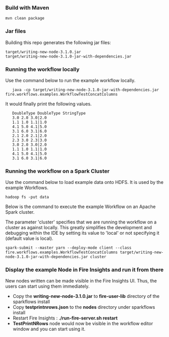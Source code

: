     
### Build with Maven

    mvn clean package

### Jar files

Building this repo generates the following jar files:

	target/writing-new-node-3.1.0.jar
	target/writing-new-node-3.1.0-jar-with-dependencies.jar

### Running the workflow locally

Use the command below to run the example workflow locally.

       java -cp target/writing-new-node-3.1.0-jar-with-dependencies.jar fire.workflows.examples.WorkflowTestConcatColumns

It would finally print the following values.

       DoubleType DoubleType StringType 
       3.0 2.0 3.0|2.0 
       1.1 1.0 1.1|1.0 
       4.1 5.0 4.1|5.0 
       3.1 6.0 3.1|6.0 
       2.1 2.0 2.1|2.0 
       2.3 3.0 2.3|3.0 
       3.0 2.0 3.0|2.0 
       1.1 1.0 1.1|1.0 
       4.1 5.0 4.1|5.0 
       3.1 6.0 3.1|6.0 

### Running the workflow on a Spark Cluster

Use the command below to load example data onto HDFS. It is used by the example Workflows.

	hadoop fs -put data

Below is the command to execute the example Workflow on an Apache Spark cluster. 

The parameter 'cluster' specifies that we are running the workflow on a cluster as against locally. This greatly simplifies the development and debugging within the IDE by setting its value to 'local' or not specifying it (default value is local).

	spark-submit --master yarn --deploy-mode client --class fire.workflows.examples.WorkflowTestConcatColumns target/writing-new-node-3.1.0-jar-with-dependencies.jar cluster


### Display the example Node in Fire Insights and run it from there

New nodes written can be made visible in the Fire Insights UI. Thus, the users can start using them immediately.

* Copy the **writing-new-node-3.1.0.jar** to **fire-user-lib** directory of the sparkflows install
* Copy **testprintnrows.json** to the **nodes** directory under sparkflows install
* Restart Fire Insights : **./run-fire-server.sh restart**
* **TestPrintNRows** node would now be visible in the workflow editor window and you can start using it.


